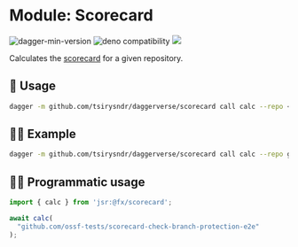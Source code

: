 # Module: Scorecard

![dagger-min-version](https://img.shields.io/badge/dagger-v0.10.0-blue?color=3D66FF)
![deno compatibility](https://shield.deno.dev/deno/^1.41)
[![](https://jsr.io/badges/@fx/scorecard)](https://jsr.io/@fx/scorecard)

Calculates the [scorecard](https://github.com/ossf/scorecard) for a given repository.

## 🚀 Usage

```sh
dagger -m github.com/tsirysndr/daggerverse/scorecard call calc --repo <repository>
```

## 🧑‍🔬 Example

```sh
dagger -m github.com/tsirysndr/daggerverse/scorecard call calc --repo github.com/ossf-tests/scorecard-check-branch-protection-e2e
```

## 🧑‍💻 Programmatic usage

```typescript
import { calc } from 'jsr:@fx/scorecard';

await calc(
  "github.com/ossf-tests/scorecard-check-branch-protection-e2e"
);
```
